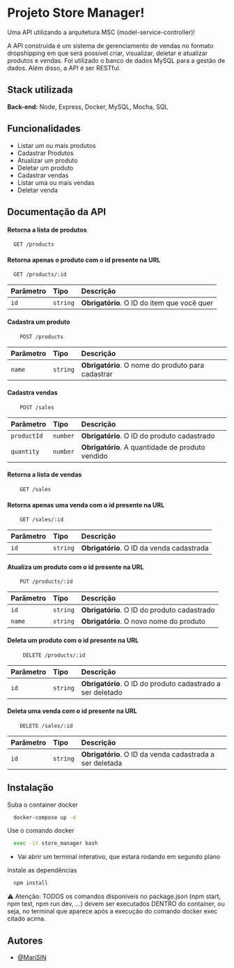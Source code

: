 
# Projeto Store Manager!

Uma API utilizando a arquitetura MSC (model-service-controller)!

A API construída é um sistema de gerenciamento de vendas no formato dropshipping em que será possível criar, visualizar, deletar e atualizar produtos e vendas. Foi utilizado o banco de dados MySQL para a gestão de dados. Além disso, a API é ser RESTful.


## Stack utilizada

**Back-end:** Node, Express, Docker, MySQL, Mocha, SQL


## Funcionalidades

- Listar um ou mais produtos
- Cadastrar Produtos
- Atualizar um produto
- Deletar um produto
- Cadastrar vendas
- Listar uma ou mais vendas
- Deletar venda


## Documentação da API

#### Retorna a lista de produtos

```http
  GET /products
```

#### Retorna apenas o produto com o id presente na URL

```http
  GET /products/:id
```

| Parâmetro   | Tipo       | Descrição                                   |
| :---------- | :--------- | :------------------------------------------ |
| `id`      | `string` | **Obrigatório**. O ID do item que você quer |

#### Cadastra um produto
```http
    POST /products
```
| Parâmetro   | Tipo       | Descrição                                   |
| :---------- | :--------- | :------------------------------------------ |
| `name`      | `string` | **Obrigatório**. O nome do produto para cadastrar|

#### Cadastra vendas
```http
    POST /sales
```
| Parâmetro   | Tipo       | Descrição                                   |
| :---------- | :--------- | :------------------------------------------ |
| `productId`      | `number` | **Obrigatório**. O ID do produto cadastrado|
| `quantity`      | `number` | **Obrigatório**. A quantidade de produto vendido|

#### Retorna a lista de vendas
```http
    GET /sales
```
#### Retorna apenas uma venda com o id presente na URL
```http
    GET /sales/:id
```
| Parâmetro   | Tipo       | Descrição                                   |
| :---------- | :--------- | :------------------------------------------ |
| `id`      | `string` | **Obrigatório**. O ID da venda cadastrada|

#### Atualiza um produto com o id presente na URL
```http
    PUT /products/:id
```
| Parâmetro   | Tipo       | Descrição                                   |
| :---------- | :--------- | :------------------------------------------ |
| `id`      | `string` | **Obrigatório**. O ID do produto cadastrado|
| `name`      | `string` | **Obrigatório**. O novo nome do produto|

#### Deleta um produto com o id presente na URL
```http
     DELETE /products/:id
```
| Parâmetro   | Tipo       | Descrição                                   |
| :---------- | :--------- | :------------------------------------------ |
| `id`      | `string` | **Obrigatório**. O ID do produto cadastrado a ser deletado|

#### Deleta uma venda com o id presente na URL
```http
    DELETE /sales/:id
```
| Parâmetro   | Tipo       | Descrição                                   |
| :---------- | :--------- | :------------------------------------------ |
| `id`      | `string` | **Obrigatório**. O ID da venda cadastrada a ser deletada|


## Instalação

Suba o container docker

```bash
  docker-compose up -d
```

Use o comando docker
```bash
  exec -it store_manager bash
```

- Vai abrir um terminal interativo, que estará rodando em segundo plano

Instale as dependências
```bash
  npm install
```
⚠️ Atenção: TODOS os comandos disponíveis no package.json (npm start, npm test, npm run dev, ...) devem ser executados DENTRO do container, ou seja, no terminal que aparece após a execução do comando docker exec citado acima.
    
## Autores

- [@MariSIN](https://github.com/MariSIN)
